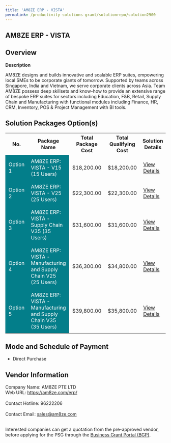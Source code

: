 ```yaml
---
title: 'AM8ZE ERP - VISTA'
permalink: /productivity-solutions-grant/solutionrepo/solution2900
---
```


## AM8ZE ERP - VISTA

## Overview

**Description**

AM8ZE designs and builds innovative and scalable ERP suites, empowering local SMEs to be corporate giants of tomorrow. Supported by teams across Singapore, India and Vietnam, we serve corporate clients across Asia. Team AM8ZE possess deep skillsets and know-how to provide an extensive range of bespoke ERP suites for sectors including Education, F&B, Retail, Supply Chain and Manufacturing with functional modules including Finance, HR, CRM, Inventory, POS & Project Management with BI tools.

## Solution Packages Option(s)

<table>
<tr>
<th><b>No.</b></th>
<th><b>Package Name</b></th>
<th><b>Total Package Cost</b></th>
<th><b>Total Qualifying Cost</b></th>
<th><b>Solution Details</b></th>
</tr>
<tr>
<td style='padding: 10px; background-color: #037E8A; color: #FFFFFF;'>Option 1</td>
<td style='padding: 10px; background-color: #037E8A; color: #FFFFFF;'>AM8ZE ERP: VISTA - V15 (15 Users)</td>
<td style='padding: 10px;'>$18,200.00</td>
<td style='padding: 10px;'>$18,200.00</td>
<td style='padding: 10px;'><a href='/images/psg/Desenstilised_Am8ze_Annex3_CR_wef_20_Oct22_Part_1.pdf' target='_blank'>View Details</a></td>
</tr>
<tr>
<td style='padding: 10px; background-color: #037E8A; color: #FFFFFF;'>Option 2</td>
<td style='padding: 10px; background-color: #037E8A; color: #FFFFFF;'>AM8ZE ERP: VISTA - V25 (25 Users)</td>
<td style='padding: 10px;'>$22,300.00</td>
<td style='padding: 10px;'>$22,300.00</td>
<td style='padding: 10px;'><a href='/images/psg/Desenstilised_Am8ze_Annex3_CR_wef_20_Oct22_Part_2.pdf' target='_blank'>View Details</a></td>
</tr>
<tr>
<td style='padding: 10px; background-color: #037E8A; color: #FFFFFF;'>Option 3</td>
<td style='padding: 10px; background-color: #037E8A; color: #FFFFFF;'>AM8ZE ERP: VISTA - Supply Chain V35 (35 Users) </td>
<td style='padding: 10px;'>$31,600.00</td>
<td style='padding: 10px;'>$31,600.00</td>
<td style='padding: 10px;'><a href='/images/psg/Desenstilised_Am8ze_Annex3_CR_wef_20_Oct22_Part_3.pdf' target='_blank'>View Details</a></td>
</tr>
<tr>
<td style='padding: 10px; background-color: #037E8A; color: #FFFFFF;'>Option 4</td>
<td style='padding: 10px; background-color: #037E8A; color: #FFFFFF;'>AM8ZE ERP: VISTA - Manufacturing and Supply Chain V25 (25 Users)</td>
<td style='padding: 10px;'>$36,300.00</td>
<td style='padding: 10px;'>$34,800.00</td>
<td style='padding: 10px;'><a href='/images/psg/Desenstilised_Am8ze_Annex3_CR_wef_20_Oct22_Part_4.pdf' target='_blank'>View Details</a></td>
</tr>
<tr>
<td style='padding: 10px; background-color: #037E8A; color: #FFFFFF;'>Option 5</td>
<td style='padding: 10px; background-color: #037E8A; color: #FFFFFF;'>AM8ZE ERP: VISTA - Manufacturing and Supply Chain V35 (35 Users)</td>
<td style='padding: 10px;'>$39,800.00</td>
<td style='padding: 10px;'>$35,800.00</td>
<td style='padding: 10px;'><a href='/images/psg/Desenstilised_Am8ze_Annex3_CR_wef_20_Oct22_Part_5.pdf' target='_blank'>View Details</a></td>
</tr>
</table>

## Mode and Schedule of Payment

 - Direct Purchase

## Vendor Information

 Company Name: AM8ZE PTE LTD<br>Web URL: https://am8ze.com/erp/ <br><br>Contact Hotline: 96222206 <br><br>Contact Email: sales@am8ze.com <br><br>

Interested companies can get a quotation from the pre-approved vendor, before applying for the PSG through the <a href='https://www.businessgrants.gov.sg/' target='_blank' rel='noopener'>Business Grant Portal (BGP)</a>.

<script src="/jquery/resize-tables.js"></script>
